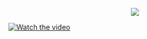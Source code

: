 <p align="center"> <img src="https://komarev.com/ghpvc/?username=whannells&label=stalkers%20&color=fe0914&style=flat"  </p>
  
[![Watch the video](https://github.com/user-attachments/assets/dc24f581-89e1-496d-95a6-6003f9ef9cc4)](https://github.com/user-attachments/assets/dc24f581-89e1-496d-95a6-6003f9ef9cc4)

